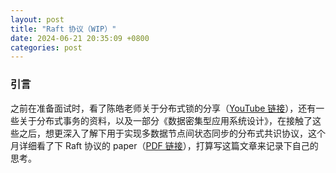 ```yaml
---
layout: post
title: "Raft 协议（WIP）"
date: 2024-06-21 20:35:09 +0800
categories: post
---
```


### **引言**

之前在准备面试时，看了陈皓老师关于分布式锁的分享（[YouTube 链接](https://www.youtube.com/watch?v=vFW1U1vimVs)），还有一些关于分布式事务的资料，以及一部分《数据密集型应用系统设计》，在接触了这些之后，想更深入了解下用于实现多数据节点间状态同步的分布式共识协议，这个月详细看了下 Raft 协议的 paper（[PDF 链接](https://raft.github.io/raft.pdf)），打算写这篇文章来记录下自己的思考。

